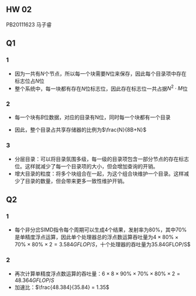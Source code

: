 ## HW 02

PB20111623 马子睿

## Q1

### 1

* 因为一共有$N$个节点，所以每一个块需要$N$位来保存，因此每个目录项中存在标志位占$N$位
* 整个系统中，每一块都有存在$N$位标志位，因此存在标志位一共占据$N^2\cdot M$位

### 2

* 每一个块有$B$位数据，对应的目录有N位，同时每一个块都有一个目录

* 因此，整个目录占共享存储器的比例为$\frac{N}{8B+N}$

### 3

* 分层目录：可以将目录氛围多级，每一级的目录项包含一部分节点的存在标志位。这样就减少了每一个目录项的大小，但会增加查询的开销。
* 增大目录的粒度：将多个块组合在一起，为这个组合块维护一个目录。这样减少了目录的数量，但会带来更多一致性维护开销。

## Q2

### 1

* 每个非分岔SIMD指令每个周期可以生成4个结果，发射率为80%，其中70%是单精度浮点运算，因此单个处理器总的浮点数运算吞吐量为$4\times 80\% \times 70\% \times 80\%\times 2 = 3.584GFLOP/S$，十个处理器的吞吐量为35.84GFLOP/S$

### 2

* 再次计算单精度浮点数运算的吞吐量：$6\times 8\times90\%\times70\%\times 80\%\times 2 = 48.364GFLOP/S$
* 加速比：$\frac{48.384}{35.84} = 1.35$


